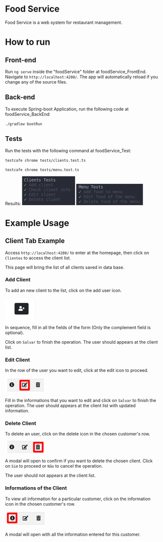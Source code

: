 # Food Service
Food Service is a web system for restaurant management.

# How to run
## Front-end
Run `ng serve` inside the "foodService" folder at foodService_FrontEnd. Navigate to `http://localhost:4200/`. The app will automatically reload if you change any of the source files.

## Back-end
To execute Spring-boot Application, run the following code at foodService_BackEnd:

`./gradlew bootRun`

## Tests
Run the tests with the following command at foodService_Test:

`testcafe chrome tests/clients.test.ts`

`testcafe chrome tests/menu.test.ts`

Results:
![Saida](/images/ClientsTests.png)
![Saida](/images/MenuTests.png)

# Example Usage

## Client Tab Example
Access `http://localhost:4200/` to enter at the homepage, then click on `Clientes` to access the client list.

This page will bring the list of all clients saved in data base.

### Add Client
To add an new client to the list, click on the add user icon. 

![Saida](/images/addButton.png)

In sequence, fill in all the fields of the form (Only the complement field is optional).

Click on `Salvar` to finish the operation. The user should appears at the client list.

### Edit Client
In the row of the user you want to edit, click at the edit icon to proceed.

![Saida](/images/editOption.png)

Fill in the informations that you want to edit and click on `Salvar` to finish the operation. The user should appears at the client list with updated information.

### Delete Client
To delete an user, click on the delete icon in the chosen customer's row.

![Saida](/images/deleteOption.png)

A modal will open to confirm if you want to delete the chosen client. Click on `Sim` to proceed or `Não` to cancel the operation.

The user should not appears at the client list.

### Informations of the Client
To view all information for a particular customer, click on the information icon in the chosen customer's row.

![Saida](/images/infoOption.png)

A modal will open with all the information entered for this customer.